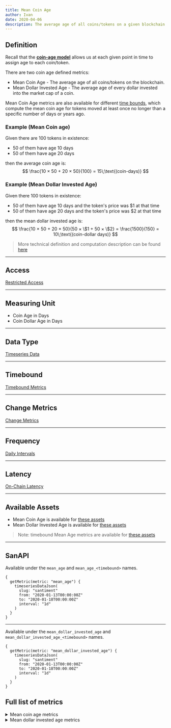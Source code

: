```yaml
---
title: Mean Coin Age
author: Ivan
date: 2020-04-06
description: The average age of all coins/tokens on a given blockchain
---
```


## Definition

Recall that the **[coin-age model](/metrics/details/stack-coin-age-model)**
allows us at each given point in time to assign age to each coin/token.

There are two coin age defined metrics:

- Mean Coin Age - The average age of all coins/tokens on the blockchain.
- Mean Dollar Invested Age - The average age of every dollar invested into the market cap of a coin.

Mean Coin Age metrics are also available for different [time bounds](/metrics/details/timebound), which 
compute the mean coin age for tokens moved at least once no longer than a specific number of days or years ago.

### Example (Mean Coin age)

Given there are 100 tokens in existence:

- 50 of them have age 10 days
- 50 of them have age 20 days

then the average coin age is:
$$
\frac{10 × 50 + 20 × 50}{100} = 15\;\text{(coin-days)}
$$

### Example (Mean Dollar Invested Age)

Given there 100 tokens in existence:

- 50 of them have age 10 days and the token's price was \$1 at that time
- 50 of them have age 20 days and the token's price was \$2 at that time

then the mean dollar invested age is: 
$$
\frac{10 × 50 + 20 × 50}{50 × \$1 + 50 × \$2} = \frac{1500}{150} = 10\;\text{(coin-dollar days)}
$$

> More technical definition and computation description can be found
> [here](/metrics/mean-coin-age/mean-coin-age-technical)

---

## Access

[Restricted Access](/metrics/details/access#restricted-access)

---

## Measuring Unit

- Coin Age in Days
- Coin Dollar Age in Days

---

## Data Type

[Timeseries Data](/metrics/details/data-type#timeseries-data)

---

## Timebound

[Timebound Metrics](/metrics/details/timebound)

---

## Change Metrics

[Change Metrics](/metrics/details/change_metrics)

---

## Frequency

[Daily Intervals](/metrics/details/frequency#daily-frequency)

---

## Latency

[On-Chain Latency](/metrics/details/latency#on-chain-latency)

---

## Available Assets

- Mean Coin Age is available for [these
  assets](<https://api.santiment.net/graphiql?query=%7B%0A%20%20getMetric(metric%3A%20%22mean_age%22)%20%7B%0A%20%20%20%20metadata%20%7B%0A%20%20%20%20%20%20availableSlugs%0A%20%20%20%20%7D%0A%20%20%7D%0A%7D%0A>)
- Mean Dollar Invested Age is available for [these assets](<https://api.santiment.net/graphiql?query=%7B%0A%20%20getMetric(metric%3A%20%22mean_dollar_invested_age%22)%20%7B%0A%20%20%20%20metadata%20%7B%0A%20%20%20%20%20%20availableSlugs%0A%20%20%20%20%7D%0A%20%20%7D%0A%7D%0A>)

> Note: timebound Mean Age metrics are available for [these
  assets](<https://api.santiment.net/graphiql?query=%7B%0A%20%20getMetric(metric%3A%20%22mean_age_90d%22)%20%7B%0A%20%20%20%20metadata%20%7B%0A%20%20%20%20%20%20availableSlugs%0A%20%20%20%20%7D%0A%20%20%7D%0A%7D%0A>)

---

## SanAPI

Available under the `mean_age` and `mean_age_<timebound>` names.

```graphql-explorer
{
  getMetric(metric: "mean_age") {
    timeseriesDataJson(
      slug: "santiment"
      from: "2020-01-13T00:00:00Z"
      to: "2020-01-18T00:00:00Z"
      interval: "1d"
    )
  }
}
```

---

Available under the `mean_dollar_invested_age` and 
`mean_dollar_invested_age_<timebound>` names.

```graphql-explorer
{
  getMetric(metric: "mean_dollar_invested_age") {
    timeseriesDataJson(
      slug: "santiment"
      from: "2020-01-13T00:00:00Z"
      to: "2020-01-18T00:00:00Z"
      interval: "1d"
    )
  }
}
```

## Full list of metrics

<Details>
<Summary>Mean coin age metrics</Summary>
- mean_age
- mean_age_90d
- mean_age_180d
- mean_age_365d
- mean_age_2y
- mean_age_3y
- mean_age_5y
</Details>

<Details>
<Summary>Mean dollar invested age metrics</Summary>
- mean_dollar_invested_age
- mean_dollar_invested_age_90d
- mean_dollar_invested_age_180d
- mean_dollar_invested_age_365d
- mean_dollar_invested_age_2y
- mean_dollar_invested_age_3y
- mean_dollar_invested_age_5y
- mean_dollar_invested_age_change_1d
- mean_dollar_invested_age_change_7d
- mean_dollar_invested_age_change_30d
</Details>
